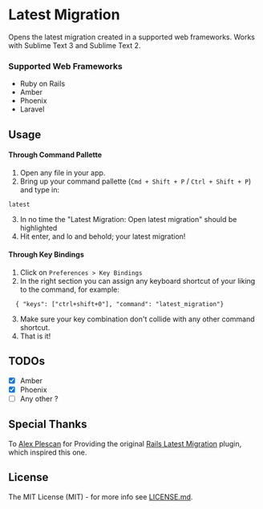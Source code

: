 # Latest Migration

Opens the latest migration created in a supported web frameworks. Works with Sublime Text 3 and Sublime Text 2.

### Supported Web Frameworks

  * Ruby on Rails
  * Amber
  * Phoenix
  * Laravel

## Usage

#### Through Command Pallette

1. Open any file in your app.
2. Bring up your command pallette (`Cmd + Shift + P` / `Ctrl + Shift + P`) and type in:
  ```
  latest
  ```
3. In no time the "Latest Migration: Open latest migration" should be highlighted
4. Hit enter, and lo and behold; your latest migration!

#### Through Key Bindings

1. Click on `Preferences > Key Bindings`
2. In the right section you can assign any keyboard shortcut of your liking to the command, for example:
```
  { "keys": ["ctrl+shift+0"], "command": "latest_migration"}
```
3. Make sure your key combination don't collide with any other command shortcut.
4. That is it!

## TODOs

- [x] Amber
- [x] Phoenix
- [ ] Any other ?

## Special Thanks

To [Alex Plescan](https://github.com/alexpls) for Providing the original [Rails Latest Migration](https://github.com/alexpls/Rails-Latest-Migration) plugin, which inspired this one.


## License
The MIT License (MIT) - for more info see [LICENSE.md](https://github.com/zaidakram/latest-migration/blob/master/LICENSE.md).

